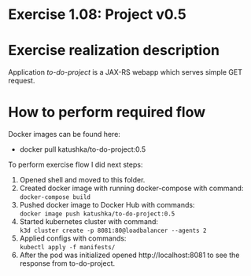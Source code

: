 # Exercise 1.08: Project v0.5

# Exercise realization description

Application *to-do-project* is a JAX-RS webapp which serves simple GET request.  

# How to perform required flow

Docker images can be found here:
- docker pull katushka/to-do-project:0.5

To perform exercise flow I did next steps:

1. Opened shell and moved to this folder.
2. Created docker image with running docker-compose with command:  
    `docker-compose build`
3. Pushed docker image to Docker Hub with commands:  
    `docker image push katushka/to-do-project:0.5`
4. Started kubernetes cluster with command:  
    `k3d cluster create -p 8081:80@loadbalancer --agents 2`
5. Applied configs with commands:  
   `kubectl apply -f manifests/`  
6. After the pod was initialized opened http://localhost:8081 to see the response from to-do-project.
